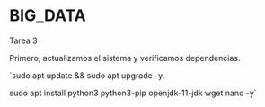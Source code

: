 # BIG_DATA


Tarea 3

Primero, actualizamos el sistema y verificamos dependencias.


  `sudo apt update && sudo apt upgrade -y.
  
  sudo apt install python3 python3-pip openjdk-11-jdk wget nano -y`
  
